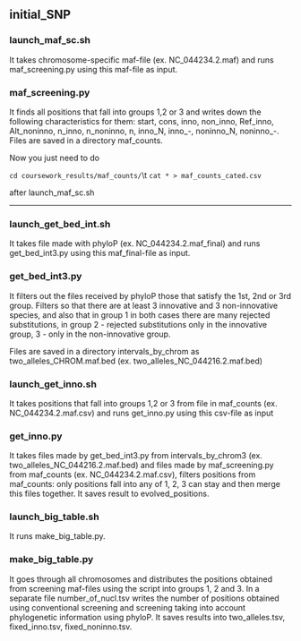 ## initial_SNP


### launch_maf_sc.sh

It takes chromosome-specific maf-file (ex. NC_044234.2.maf) and runs maf_screening.py using this maf-file as input.

### maf_screening.py

It finds all positions that fall into groups 1,2 or 3 and writes down the following characteristics for them: start, cons, inno, non_inno, Ref_inno, Alt_noninno, n_inno, n_noninno, n, inno_N, inno_-, noninno_N, noninno_-. Files are saved in a directory maf_counts.

Now you just need to do 

```cd coursework_results/maf_counts/```\t
```cat * > maf_counts_cated.csv```

after launch_maf_sc.sh 

-----------------------------------------------------------------------------------------------------------------------------------------------------------

### launch_get_bed_int.sh

It takes file made with phyloP (ex. NC_044234.2.maf_final) and runs get_bed_int3.py using this maf_final-file as input.

### get_bed_int3.py

It filters out the files received by phyloP those that satisfy the 1st, 2nd or 3rd group. Filters so that there are at least 3 innovative and 3 non-innovative species, and also that in group 1 in both cases there are many rejected substitutions, in group 2 - rejected substitutions only in the innovative group, 3 - only in the non-innovative group.

Files are saved in a directory intervals_by_chrom as two_alleles_CHROM.maf.bed (ex. two_alleles_NC_044216.2.maf.bed)

### launch_get_inno.sh

It takes positions that fall into groups 1,2 or 3 from file in maf_counts (ex. NC_044234.2.maf.csv) and runs get_inno.py using this csv-file as input

### get_inno.py 

It takes files made by get_bed_int3.py from intervals_by_chrom3 (ex. two_alleles_NC_044216.2.maf.bed) and files made by maf_screening.py from maf_counts (ex. NC_044234.2.maf.csv), filters positions from maf_counts: only positions fall into any of 1, 2, 3 can stay and then merge this files together. It saves result to evolved_positions.

### launch_big_table.sh

It runs make_big_table.py.

### make_big_table.py

It goes through all chromosomes and distributes the positions obtained from screening maf-files using the script into groups 1, 2 and 3. In a separate file number_of_nucl.tsv writes the number of positions obtained using conventional screening and screening taking into account phylogenetic information using phyloP. It saves results into two_alleles.tsv, fixed_inno.tsv, fixed_noninno.tsv.
